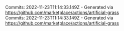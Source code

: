 Commits: 2022-11-23T11:14:33.149Z - Generated via https://github.com/marketplace/actions/artificial-grass
<br>
Commits: 2022-11-23T11:14:33.149Z - Generated via https://github.com/marketplace/actions/artificial-grass
<br>
